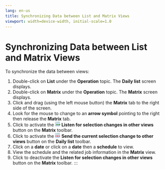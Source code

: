 ```yaml
---
lang: en-us
title: Synchronizing Data between List and Matrix Views
viewport: width=device-width, initial-scale=1.0
---
```


#  Synchronizing Data between List and Matrix Views

To synchronize the data between views:

1.  Double-click on **List** under the **Operation** topic. The **Daily
    list** screen displays.
2.  Double-click on **Matrix** under the **Operation** topic. The
    **Matrix** screen displays.
3.  Click and drag (using the left mouse button) the **Matrix** tab to
    the right side of the screen.
4.  Look for the mouse to change to an **arrow symbol** pointing to the
    right then release the **Matrix** tab.
5.  Click to activate the ![Listen for Selection     icon](../../../Resources/Images/EM/EMlistenforchanges.png "Listen for Selection icon")
    **Listen for selection changes in other views** button on the
    **Matrix** toolbar.
6.  Click to activate the ![Send Current Selection     icon](../../../Resources/Images/EM/EMsendchanges.png "Send for Current Selection icon")
    **Send the current selection change to other views** button on the
    **Daily list** toolbar.
7.  Click on a **date** or click on a **date** then a **schedule** to
    view.
8.  View the schedule and the related job information in the **Matrix**
    view.
9.  Click to deactivate the **Listen for selection changes in other
    views** button on the **Matrix** toolbar.
:::

 

